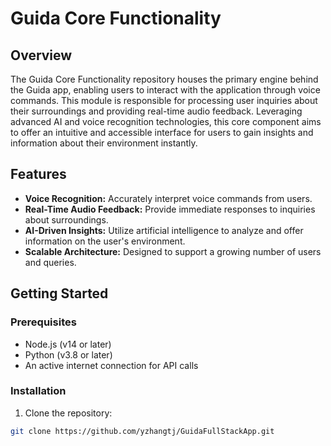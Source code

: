 # Guida Core Functionality

## Overview

The Guida Core Functionality repository houses the primary engine behind the Guida app, enabling users to interact with the application through voice commands. This module is responsible for processing user inquiries about their surroundings and providing real-time audio feedback. Leveraging advanced AI and voice recognition technologies, this core component aims to offer an intuitive and accessible interface for users to gain insights and information about their environment instantly.

## Features

- **Voice Recognition:** Accurately interpret voice commands from users.
- **Real-Time Audio Feedback:** Provide immediate responses to inquiries about surroundings.
- **AI-Driven Insights:** Utilize artificial intelligence to analyze and offer information on the user's environment.
- **Scalable Architecture:** Designed to support a growing number of users and queries.

## Getting Started

### Prerequisites

- Node.js (v14 or later)
- Python (v3.8 or later)
- An active internet connection for API calls

### Installation

1. Clone the repository:
```bash
git clone https://github.com/yzhangtj/GuidaFullStackApp.git
